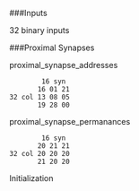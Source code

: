 ###Inputs

32 binary inputs

###Proximal Synapses


proximal_synapse_addresses

~~~~
        16 syn
       16 01 21
32 col 13 08 05
       19 28 00
~~~~

proximal_synapse_permanances

~~~~
        16 syn
       20 21 21
32 col 20 20 20
       21 20 20
~~~~

Initialization


